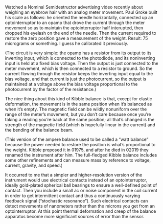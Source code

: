 Watched a Nominal Semidestructor advertising video recently about
weighing an eyebrow hair with an analog meter movement.  Paul Groke
built his scale as follows: he oriented the needle horizontally,
connected up an optointerruptor to an opamp that drove the current
through the meter movement so as to maintain the optointerruptor half
interupted, then dropped his eyelash on the end of the needle.  Then
the current required to restore the zero position gave a measurement
of the weight.  Result: 75 micrograms or something.  I guess he
calibrated it previously.

(The circuit is very simple: the opamp has a resistor from its output
to its inverting input, which is connected to the photodiode, and its
noninverting input is held at a fixed bias voltage.  Then the output
is just connected to the meter movement, which is then connected to a
resistor to ground.  So the current flowing through the resistor keeps
the inverting input equal to the bias voltage, and that current is
just the photocurrent, so the output is maintained at a voltage above
the bias voltage proportional to the photocurrent by the factor of the
resistance.)

The nice thing about this kind of Kibble balance is that, except for
elastic deformation, the movement is in the same position when it’s
balanced as when it’s empty.  The magnetic field can be wildly
nonuniform over the range of the meter’s movement, but you don’t care
because once you’re taking a reading you’re back at the same position;
all that’s changed is the strength of the magnetic field (which is
hopefully linear in the current) and the bending of the balance beam.

(This version of the ampere balance used to be called a “watt balance”
because the power needed to restore the position is what’s
proportional to the weight.  Kibble proposed it in 01975, and after he
died in 02019 they renamed the instrument after him.  The full-fledged
Kibble balance includes some other refinements and can measure mass by
reference to voltage, current, gravity, and speed.)

It occurred to me that a simpler and higher-resolution version of the
instrument would use electrical contacts instead of an
optointerruptor, ideally gold-plated spherical ball bearings to ensure
a well-defined point of contact.  Then you include a small ac or noise
component in the coil current in order to get intermittent contact and
thus a continuously varying feedback signal (“stochastic resonance”).
Such electrical contacts can detect movements of nanometers rather
than the microns you get from an optointerruptor.  At this point
thermal deformation and creep of the balance apparatus become more
significant sources of error than the sensor.

